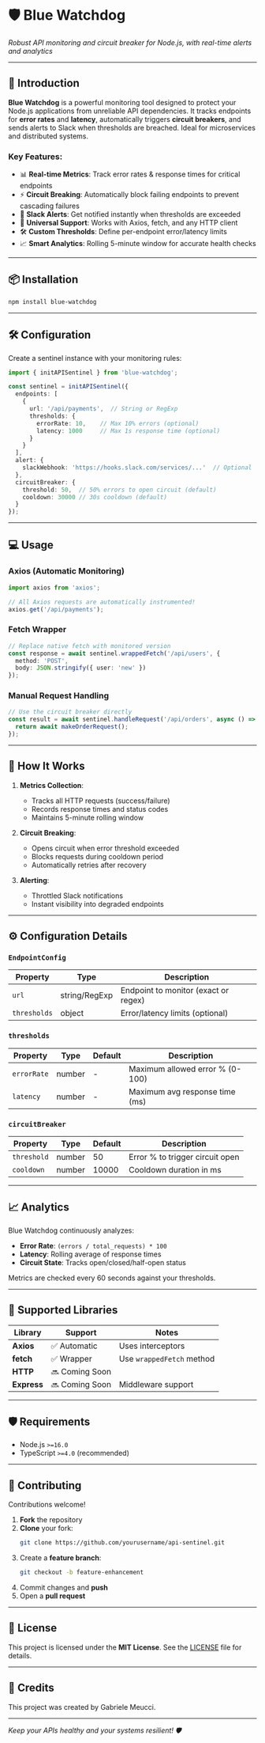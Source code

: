 # 🛡️ Blue Watchdog 

*Robust API monitoring and circuit breaker for Node.js, with real-time alerts and analytics*  

---

## 🚀 Introduction  

**Blue Watchdog** is a powerful monitoring tool designed to protect your Node.js applications from unreliable API dependencies. It tracks endpoints for **error rates** and **latency**, automatically triggers **circuit breakers**, and sends alerts to Slack when thresholds are breached. Ideal for microservices and distributed systems.  

### Key Features:  
- 📊 **Real-time Metrics**: Track error rates & response times for critical endpoints  
- ⚡ **Circuit Breaking**: Automatically block failing endpoints to prevent cascading failures  
- 🚨 **Slack Alerts**: Get notified instantly when thresholds are exceeded  
- 🔌 **Universal Support**: Works with Axios, fetch, and any HTTP client  
- 🛠️ **Custom Thresholds**: Define per-endpoint error/latency limits  
- 📈 **Smart Analytics**: Rolling 5-minute window for accurate health checks  

---

## 📦 Installation  

```bash
npm install blue-watchdog
```

---

## 🛠️ Configuration  

Create a sentinel instance with your monitoring rules:  

```typescript
import { initAPISentinel } from 'blue-watchdog';

const sentinel = initAPISentinel({
  endpoints: [
    {
      url: '/api/payments',  // String or RegExp
      thresholds: {
        errorRate: 10,    // Max 10% errors (optional)
        latency: 1000     // Max 1s response time (optional)
      }
    }
  ],
  alert: {
    slackWebhook: 'https://hooks.slack.com/services/...'  // Optional
  },
  circuitBreaker: {
    threshold: 50,  // 50% errors to open circuit (default)
    cooldown: 30000 // 30s cooldown (default)
  }
});
```

---

## 💻 Usage  

### Axios (Automatic Monitoring)  
```typescript
import axios from 'axios';

// All Axios requests are automatically instrumented!
axios.get('/api/payments');
```

### Fetch Wrapper  
```typescript
// Replace native fetch with monitored version
const response = await sentinel.wrappedFetch('/api/users', {
  method: 'POST',
  body: JSON.stringify({ user: 'new' })
});
```

### Manual Request Handling  
```typescript
// Use the circuit breaker directly
const result = await sentinel.handleRequest('/api/orders', async () => {
  return await makeOrderRequest();
});
```

---

## 🔧 How It Works  

1. **Metrics Collection**:  
   - Tracks all HTTP requests (success/failure)  
   - Records response times and status codes  
   - Maintains 5-minute rolling window  

2. **Circuit Breaking**:  
   - Opens circuit when error threshold exceeded  
   - Blocks requests during cooldown period  
   - Automatically retries after recovery  

3. **Alerting**:  
   - Throttled Slack notifications  
   - Instant visibility into degraded endpoints  

---

## ⚙️ Configuration Details  

### `EndpointConfig`  
| Property     | Type           | Description                          |
|--------------|----------------|--------------------------------------|
| `url`        | string/RegExp  | Endpoint to monitor (exact or regex) |
| `thresholds` | object         | Error/latency limits (optional)      |

### `thresholds`  
| Property     | Type    | Default | Description                     |
|--------------|---------|---------|---------------------------------|
| `errorRate`  | number  | -       | Maximum allowed error % (0-100) |
| `latency`    | number  | -       | Maximum avg response time (ms)  |

### `circuitBreaker`  
| Property    | Type    | Default | Description                     |
|-------------|---------|---------|---------------------------------|
| `threshold` | number  | 50      | Error % to trigger circuit open |
| `cooldown`  | number  | 10000   | Cooldown duration in ms         |

---

## 📈 Analytics  

Blue Watchdog continuously analyzes:  
- **Error Rate**: `(errors / total_requests) * 100`  
- **Latency**: Rolling average of response times  
- **Circuit State**: Tracks open/closed/half-open status  

Metrics are checked every 60 seconds against your thresholds.  

---

## 🔌 Supported Libraries  

| Library      | Support          | Notes                          |
|--------------|------------------|--------------------------------|
| **Axios**    | ✅ Automatic     | Uses interceptors              |
| **fetch**    | ✅ Wrapper       | Use `wrappedFetch` method      |
| **HTTP**     | 🔜 Coming Soon   |                                |
| **Express**  | 🔜 Coming Soon   | Middleware support             |

---

## 🛡️ Requirements  

- Node.js `>=16.0`  
- TypeScript `>=4.0` (recommended)

---

## 🤝 Contributing  

Contributions welcome!  

1. **Fork** the repository  
2. **Clone** your fork:  
   ```bash
   git clone https://github.com/yourusername/api-sentinel.git  
   ```  
3. Create a **feature branch**:  
   ```bash
   git checkout -b feature-enhancement  
   ```  
4. Commit changes and **push**  
5. Open a **pull request**  

---

## 📄 License  

This project is licensed under the **MIT License**. See the [LICENSE](LICENSE) file for details.  

---

## 🌟 Credits  

This project was created by Gabriele Meucci.

---

*Keep your APIs healthy and your systems resilient! 🛡️*
